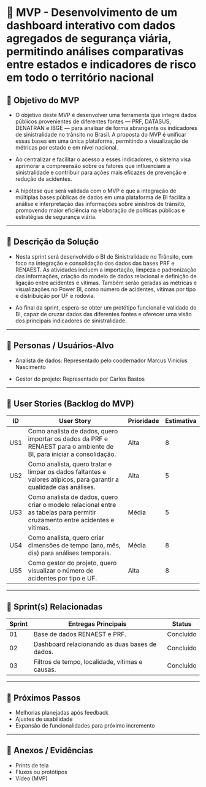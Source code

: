 # 📌 MVP - Desenvolvimento de um dashboard interativo com dados agregados de segurança viária, permitindo análises comparativas entre estados e indicadores de risco em todo o território nacional

## 🎯 Objetivo do MVP
- O objetivo deste MVP é desenvolver uma ferramenta que integre dados públicos provenientes de diferentes fontes — PRF, DATASUS, DENATRAN e IBGE — para analisar de forma abrangente os indicadores de sinistralidade no trânsito no Brasil. A proposta do MVP é unificar essas bases em uma única plataforma, permitindo a visualização de métricas por estado e em nível nacional.

- Ao centralizar e facilitar o acesso a esses indicadores, o sistema visa aprimorar a compreensão sobre os fatores que influenciam a sinistralidade e contribuir para ações mais eficazes de prevenção e redução de acidentes.
  
- A hipótese que será validada com o MVP é que a integração de múltiplas bases públicas de dados em uma plataforma de BI facilita a análise e interpretação das informações sobre sinistros de trânsito, promovendo maior eficiência na elaboração de políticas públicas e estratégias de segurança viária. 

---

## 📝 Descrição da Solução
- Nesta sprint será desenvolvido o BI de Sinistralidade no Trânsito, com foco na integração e consolidação dos dados das bases PRF e RENAEST. As atividades incluem a importação, limpeza e padronização das informações, criação do modelo de dados relacional e definição de ligação entre acidentes e vítimas. Também serão geradas as métricas e visualizações no Power BI, como número de acidentes, vítimas por tipo e distribuição por UF e rodovia.

- Ao final da sprint, espera-se obter um protótipo funcional e validado do BI, capaz de cruzar dados das diferentes fontes e oferecer uma visão dos principais indicadores de sinistralidade.

---

## 👥 Personas / Usuários-Alvo
- Analista de dados: Representado pelo coodernador Marcus Vinícius Nascimento

- Gestor do projeto: Representado por Carlos Bastos 

---

## 🔑 User Stories (Backlog do MVP)
| ID  | User Story                                                                 | Prioridade | Estimativa |
|-----|-----------------------------------------------------------------------------|------------|------------|
| US1    | Como analista de dados, quero importar os dados da PRF e RENAEST para o ambiente de BI, para iniciar a consolidação.                                                                 | Alta          | 8 |
| US2    | Como analista, quero tratar e limpar os dados faltantes e valores atípicos, para garantir a qualidade das análises.                                              | Alta          | 5      |
| US3    | Como analista de dados, quero criar o modelo relacional entre as tabelas para permitir cruzamento entre acidentes e vítimas.  | Média         | 5     |
| US4    |  Como analista, quero criar dimensões de tempo (ano, mês, dia) para análises temporais.| Média| 8     |
| US5    | Como gestor do projeto, quero visualizar o número de acidentes por tipo e UF.| Alta          | 8  |                     

---

## 📅 Sprint(s) Relacionadas
| Sprint | Entregas Principais                          | Status   |
|--------|----------------------------------------------|----------|
| 01     | Base de dados RENAEST e PRF.                       | Concluído|
| 02     | Dashboard relacionando as duas bases de dados.     | Concluído |
| 03     | Filtros de tempo, localidade, vítimas e causas.    | Concluído |

---

## 🚀 Próximos Passos
- Melhorias planejadas após feedback  
- Ajustes de usabilidade  
- Expansão de funcionalidades para próximo incremento  

---

## 📂 Anexos / Evidências
- Prints de tela  
- Fluxos ou protótipos  
- Vídeo (MVP)  
